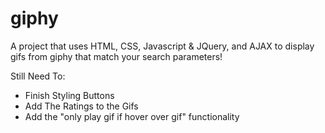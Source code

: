 # giphy
A project that uses HTML, CSS, Javascript &amp; JQuery, and AJAX to display gifs from giphy that match your search parameters!

Still Need To: 

- Finish Styling Buttons
- Add The Ratings to the Gifs
- Add the "only play gif if hover over gif" functionality

